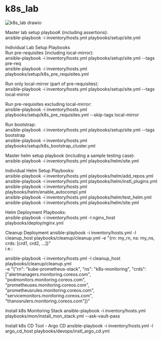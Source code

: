 # k8s_lab

![k8s_lab drawio](https://github.com/user-attachments/assets/5c041008-e3b1-4406-a715-a07975706e61)

Master lab setup playbooK (including assertions): </br>
ansible-playbook -i inventory/hosts.yml playbooks/setup/site.yml </br>

Individual Lab Setup Playbooks </br>
Run pre-requisites (including local-mirror): </br>
ansible-playbook -i inventory/hosts.yml playbooks/setup/site.yml --tags pre-req </br>
ansible-playbook -i inventory/hosts.yml playbooks/setup/k8s_pre_requisites.yml </br>

Run only local-mirror (part of pre-requisites): </br>
ansible-playbook -i inventory/hosts.yml playbooks/setup/site.yml --tags local-mirror </br>

Run pre-requisites excluding local-mirror: </br>
ansible-playbook -i inventory/hosts.yml playbooks/setup/k8s_pre_requisites.yml --skip-tags local-mirror </br>

Run bootstrap: </br>
ansible-playbook -i inventory/hosts.yml playbooks/setup/site.yml --tags bootstrap </br>
ansible-playbook -i inventory/hosts.yml playbooks/setup/k8s_bootstrap_cluster.yml </br>

Master helm setup playbook (including a sample testing case): </br>
ansible-playbook -i inventory/hosts.yml playbooks/helm/site.yml </br>

Individual Helm Setup Playbooks: </br>
ansible-playbook -i inventory/hosts.yml playbooks/helm/add_repos.yml </br>
ansible-playbook -i inventory/hosts.yml playbooks/helm/instl_plugins.yml </br>
ansible-playbook -i inventory/hosts.yml playbooks/helm/enable_autocompl.yml  </br>
ansible-playbook -i inventory/hosts.yml playbooks/helm/test_helm.yml  </br>
ansible-playbook -i inventory/hosts.yml playbooks/helm/site.yml  </br>

Helm Deployment Playbooks: </br>
ansible-playbook -i inventory/hosts.yml -l nginx_host playbooks/deploy/nginx.yml </br>

Cleanup Deployment
ansible-playbook -i inventory/hosts.yml -l cleanup_host playbooks/cleanup/cleanup.yml -e "{rn: my_rn, ns: my_ns, crds: [crd1, crd2, ...]}" </br>
i.e.: </br> 

ansible-playbook -i inventory/hosts.yml -l cleanup_host playbooks/cleanup/cleanup.yml \
-e "{\"rn\": \"kube-prometheus-stack\", \"ns\": \"k8s-monitoring\", \"crds\": [\"alertmanagers.monitoring.coreos.com\", \"podmonitors.monitoring.coreos.com\", \"prometheuses.monitoring.coreos.com\", \"prometheusrules.monitoring.coreos.com\", \"servicemonitors.monitoring.coreos.com\", \"thanosrulers.monitoring.coreos.com\"]}" </br>

Install k8s Monitoring Stack
ansible-playbook -i inventory/hosts.yml playbooks/mon/install_mon_stack.yml --ask-vault-pass </br>

Install k8s CD Tool - Argo CD
ansible-playbook -i inventory/hosts.yml -l argo_cd_host playbooks/devops/instl_argo_cd.yml </br>